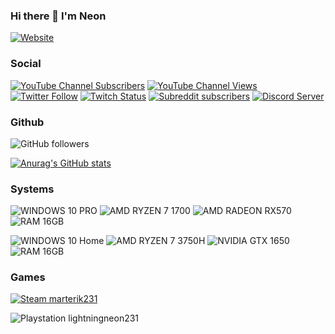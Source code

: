 ### Hi there 👋 I'm Neon

[![Website](https://img.shields.io/website?down_color=red&down_message=Offline&style=for-the-badge&up_message=Online&url=https%3A%2F%2Fneonlightning.ca)](https://neonlightning.ca)

### Social

[![YouTube Channel Subscribers](https://img.shields.io/youtube/channel/subscribers/UCbotJHuTzFLNQDG4Vo_UCiw?logo=youtube&style=for-the-badge&color=FF0000)](https://youtube.com/marterik231)
[![YouTube Channel Views](https://img.shields.io/youtube/channel/views/UCbotJHuTzFLNQDG4Vo_UCiw?label=Youtube%20Views&logo=youtube&style=for-the-badge&color=FF0000)](https://youtube.com/marterik231)
[![Twitter Follow](https://img.shields.io/twitter/follow/Neo_LightningRL?color=1DA1F2&label=Twitter&logo=twitter&style=for-the-badge)](https://twitter.com/Neo_LightningRL)
[![Twitch Status](https://img.shields.io/twitch/status/nlgrealm?color=6441A4&logo=twitch&style=for-the-badge)](https://www.twitch.tv/nlgrealm)
[![Subreddit subscribers](https://img.shields.io/reddit/subreddit-subscribers/neonlightning?style=for-the-badge&logo=reddit)](https://www.reddit.com/r/NeonLightning/)
[![Discord Server](https://img.shields.io/discord/250131746358689792?label=Discord&logo=discord&logoColor=white&style=for-the-badge)](https://discord.neonlightning.ca)

### Github

![GitHub followers](https://img.shields.io/github/followers/neolightning?logo=github&style=for-the-badge)

[![Anurag's GitHub stats](https://github-readme-stats.vercel.app/api?username=neolightning&show_icons=true&custom_title=NeoLightning%20Github%20Stats&include_all_commits=true&theme=synthwave)](https://github.com/anuraghazra/github-readme-stats)

### Systems

![WINDOWS 10 PRO](https://img.shields.io/static/v1?label=OS&message=WINDOWS%2010%20PRO&color=00adef&logo=windows&style=for-the-badge "WINDOWS 10 PRO")
![AMD RYZEN 7 1700](https://img.shields.io/static/v1?label=AMD&message=RYZEN%207%201700&color=ED1C24&logo=amd&style=for-the-badge "AMD RYZEN 7 1700")
![AMD RADEON RX570](https://img.shields.io/static/v1?label=AMD&message=RADEON%20RX570&color=ED1C24&logo=amd&style=for-the-badge "AMD RADEON RX5700")
![RAM 16GB](https://img.shields.io/static/v1?label=RAM&message=16GB&color=00adef&style=for-the-badge "RAM 16GB")

![WINDOWS 10 Home](https://img.shields.io/static/v1?label=OS&message=WINDOWS%2010%20HOME&color=00adef&logo=windows&style=for-the-badge "WINDOWS 10 Home")
![AMD RYZEN 7 3750H](https://img.shields.io/static/v1?label=AMD&message=RYZEN%207%203750H&color=ED1C24&logo=amd&style=for-the-badge "AMD RYZEN 7 3750H")
![NVIDIA GTX 1650](https://img.shields.io/static/v1?label=NVIDIA&message=GTX%201650&color=76b900&logo=nvidia&style=for-the-badge "NVIDIA GTX 1650")
![RAM 16GB](https://img.shields.io/static/v1?label=RAM&message=16GB&color=00adef&style=for-the-badge "RAM 16GB")

### Games

[![Steam marterik231](https://img.shields.io/static/v1?label=STEAM&message=marterik231&style=for-the-badge&logo=steam "Steam marterik231")](https://steamcommunity.com/id/marterik231/)

![Playstation lightningneon231](https://img.shields.io/badge/PlayStation-003791?style=for-the-badge&logo=playstation&logoColor=white "Playstation lightningneon231")


<!--
**neolightning/neolightning** is a ✨ _special_ ✨ repository because its `README.md` (this file) appears on your GitHub profile.

Here are some ideas to get you started:

- 🔭 I’m currently working on ...
- 🌱 I’m currently learning ...
- 👯 I’m looking to collaborate on ...
- 🤔 I’m looking for help with ...
- 💬 Ask me about ...
- 📫 How to reach me: ...
- 😄 Pronouns: ...
- ⚡ Fun fact: ...
-->
